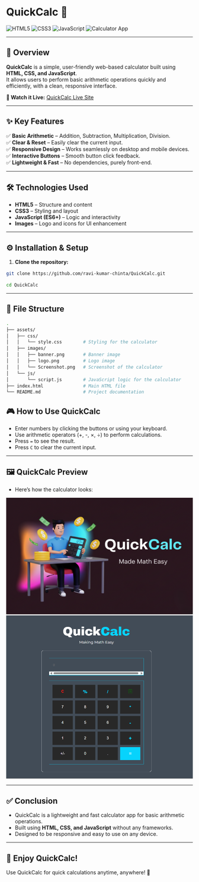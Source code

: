 # QuickCalc 🧮

![HTML5](https://img.shields.io/badge/HTML5-E34F26?style=flat&logo=html5&logoColor=white)
![CSS3](https://img.shields.io/badge/CSS3-1572B6?style=flat&logo=css3&logoColor=white)
![JavaScript](https://img.shields.io/badge/JavaScript-F7DF1E?style=flat&logo=javascript&logoColor=black)
![Calculator App](https://img.shields.io/badge/Calculator-App-4CAF50)

---

## 🚀 Overview
**QuickCalc** is a simple, user-friendly web-based calculator built using **HTML, CSS, and JavaScript**.  
It allows users to perform basic arithmetic operations quickly and efficiently, with a clean, responsive interface.

**🔗 Watch it Live:** [QuickCalc Live Site](https://ravi-kumar-chinta.github.io/QuickCalc/)

---

## ✨ Key Features
✅ **Basic Arithmetic** – Addition, Subtraction, Multiplication, Division.  
✅ **Clear & Reset** – Easily clear the current input.  
✅ **Responsive Design** – Works seamlessly on desktop and mobile devices.  
✅ **Interactive Buttons** – Smooth button click feedback.  
✅ **Lightweight & Fast** – No dependencies, purely front-end.

---

## 🛠️ Technologies Used
- **HTML5** – Structure and content  
- **CSS3** – Styling and layout  
- **JavaScript (ES6+)** – Logic and interactivity  
- **Images** – Logo and icons for UI enhancement  

---

## ⚙️ Installation & Setup
1. **Clone the repository:**
```bash
git clone https://github.com/ravi-kumar-chinta/QuickCalc.git
```
```bash
cd QuickCalc
```
---
## 📂 File Structure

```bash
.
├── assets/
│   ├── css/
│   │   └── style.css        # Styling for the calculator
│   ├── images/
│   │   ├── banner.png       # Banner image
│   │   ├── logo.png         # Logo image
│   │   └── Screenshot.png   # Screenshot of the calculator
│   └── js/
│       └── script.js        # JavaScript logic for the calculator
├── index.html               # Main HTML file
└── README.md                # Project documentation


```
## 🎮 How to Use QuickCalc

- Enter numbers by clicking the buttons or using your keyboard.  
- Use arithmetic operators (+, -, ×, ÷) to perform calculations.  
- Press `=` to see the result.  
- Press `C` to clear the current input.  

---

## 🖼️ QuickCalc Preview

- Here’s how the calculator looks:

![QuickCalc Screenshot](./assets/images/banner.png)
![QuickCalc Screenshot](./assets/images/Screenshot.png)

---

## ✅ Conclusion

- QuickCalc is a lightweight and fast calculator app for basic arithmetic operations.  
- Built using **HTML, CSS, and JavaScript** without any frameworks.  
- Designed to be responsive and easy to use on any device.  

---

## 🎉 Enjoy QuickCalc!

Use QuickCalc for quick calculations anytime, anywhere! 🚀
